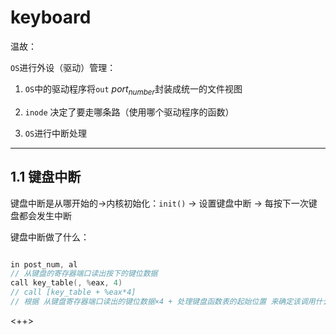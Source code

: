 # keyboard

温故：

`OS`进行外设（驱动）管理：

1. `OS`中的驱动程序将`out` $port_{number}$封装成统一的文件视图

2. `inode` 决定了要走哪条路（使用哪个驱动程序的函数）

3. `OS`进行中断处理


---

## 1.1 键盘中断

键盘中断是从哪开始的$\rightarrow$内核初始化：`init()` $\rightarrow$ 设置键盘中断 $\rightarrow$ 每按下一次键盘都会发生中断

键盘中断做了什么：

```C

in post_num, al
// 从键盘的寄存器端口读出按下的键位数据
call key_table(, %eax, 4)
// call [key_table + %eax*4]
// 根据 从键盘寄存器端口读出的键位数据×4 + 处理键盘函数表的起始位置 来确定该调用什么函数

```

<++>

